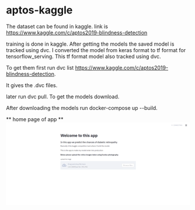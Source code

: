 # aptos-kaggle

The dataset can be found in kaggle.
link is https://www.kaggle.com/c/aptos2019-blindness-detection

training is done in kaggle. After getting the models the saved model is tracked using dvc.
I converted the model from keras format to tf format for tensorflow_serving. This tf format model
also tracked using dvc.

To get them first run dvc list https://www.kaggle.com/c/aptos2019-blindness-detection.

It gives the .dvc files.

later run dvc pull. To get the models download.

After downloading the models run docker-compose up --build.

** home page of app **
![Alt text](/images/home_page.png?raw=true)
